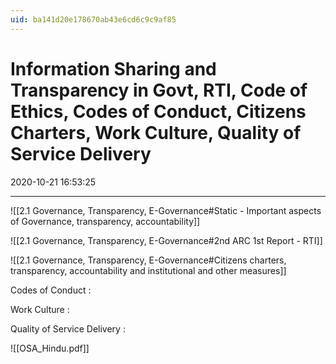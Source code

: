 ```yaml
---
uid: ba141d20e178670ab43e6cd6c9c9af85
---
```


# Information Sharing and Transparency in Govt, RTI, Code of Ethics, Codes of Conduct, Citizens Charters, Work Culture, Quality of Service Delivery

2020-10-21 16:53:25

---

![[2.1 Governance, Transparency, E-Governance#Static - Important aspects of Governance, transparency, accountability]]

![[2.1 Governance, Transparency, E-Governance#2nd ARC 1st Report - RTI]]

![[2.1 Governance, Transparency, E-Governance#Citizens charters, transparency, accountability and institutional and other measures]]

Codes of Conduct :

Work Culture :

Quality of Service Delivery :

![[OSA_Hindu.pdf]]
